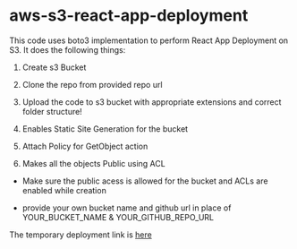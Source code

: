 # aws-s3-react-app-deployment

This code uses boto3 implementation to perform React App Deployment on S3. It does the following things:

1. Create s3 Bucket

2. Clone the repo from provided repo url

3. Upload the code to s3 bucket with appropriate extensions and correct folder structure!

4. Enables Static Site Generation for the bucket

5. Attach Policy for GetObject action

6. Makes all the objects Public using ACL


+ Make sure the public acess is allowed for the bucket and ACLs are enabled while creation

+ provide your own bucket name and github url in place of YOUR_BUCKET_NAME & YOUR_GITHUB_REPO_URL

The temporary deployment link is [here](http://0518-react-bucket.s3-website.us-east-2.amazonaws.com/)
